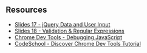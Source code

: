 

## Resources

- [Slides 17 - jQuery Data and User Input](https://docs.google.com/presentation/d/1cOCaIWSy-DiX7nBKh5QP7Fp-r2sNsGqUfYG7zvWDNdc/edit?usp=sharing)
- [Slides 18 - Validation & Regular Expressions](https://docs.google.com/presentation/d/13w3gW7mH1bnvbEetjMf-JYeP2UUzgv2N-tQm-Hn8Zuo/edit?usp=sharing)
- [Chrome Dev Tools - Debugging JavaScript](https://developer.chrome.com/devtools/docs/javascript-debugging)
- [CodeSchool - Discover Chrome Dev Tools Tutorial](http://discover-devtools.codeschool.com/)